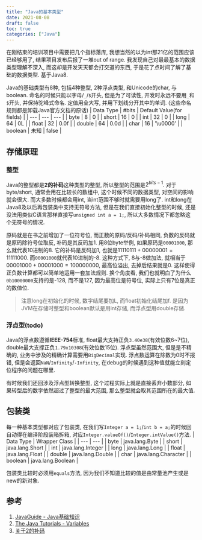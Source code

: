 ```yaml
---
title: "Java的基本类型"
date: 2021-08-08
draft: false
toc: true
categories: ["Java"]
---
```


在刚结束的培训项目中需要把几个指标落库, 我想当然的以为int那21亿的范围应该已经够用了, 结果项目发布后报了一堆out of range. 我发现自己对最最基本的数据类型理解不深入, 而这却是开发天天都会打交道的东西, 于是花了点时间了解了基础的数据类型. 基于Java8.

Java的基础类型有8种, 包括4种整型, 2种浮点类型, 和Unicode的char, 与boolean. 命名的时候只能以字母/`_`/`$`开头, 但是为了可读性, 开发时永远不要用`_`和`$`开头, 并保持驼峰式命名. 定值用全大写, 并用下划线分开其中的单词. (这些命名规则都是卸载Java官方文档的原话)
| Data Type | #bits | Default Value(for fields) |
| --- | --- | --- |
| byte | 8 | 0 |
| short | 16 | 0 |
| int | 32 | 0 |
| long | 64 | 0L |
| float | 32 | 0.0f |
| double | 64 | 0.0d |
| char | 16 | '\u0000' |
| boolean | 未知 | false |

## 存储原理
### 整型
Java的整型都是**2的补码**这种类型的整型, 所以整型的范围是$2^{bits - 1}$. 对于byte/short, 通常会用在比较长的数组中, 这个时候不同的数据类型, 对空间的影响就会很大. 而大多数时候都会用int, 当int范围不够时就需要用long了. int和long在Java8及以后再包装类中支持无符号方法, 但是在我们直接初始化整型的时候, 还是没法用类似C语言那样直接写`unsigned int a = 1;`, 所以大多数情况下都忽略这个无符号的情况.

原码就是在书之前增加了一位符号位, 而正数的原码/反码/补码相同, 负数的反码就是原码除符号位取反, 补码是其反码加1. 用8位byte举例, 如果原码是`00001000`, 那么就代表10进制的8. 它的补码是反码加1, 也就是$11110111 + 00000001 = 11111000$. 而`00001000`就代表10进制的-8. 这种方式下, 8与-8做加法, 就相当于 $00001000 + 00001000 = 100000000$, 最高位溢出, 去掉后结果就是0. 这样使得正负数计算都可以简单地运用一套加法规则. 换个角度看, 我们也就明白了为什么`0b10000000`支持的是-128, 而不是127, 因为最高位是符号位, 实际上只有7位是真正的数值位.

> 注意long在初始化的时候, 数字结尾要加L, 而float初始化结尾加f. 是因为JVM在存储时整型和boolean默认是用int存储, 而浮点型用double存储. 

### 浮点型(todo)
Java的浮点数遵循**IEEE-754**标准, float最大支持正负`3.40e38`(有效位数6~7位), double最大支撑正负`1.79x10308`(有效位数15位). 浮点型虽然范围大, 但是是不精确的, 业务中涉及的精确计算需要用`BigDecimal`实现. 浮点数运算在除数为0时不报错, 但是会返回`NaN`/`Infinity`/`-Infinity`, 在debug的时候遇到这种值就能立刻定位程序的问题在哪里.

有时候我们还回涉及浮点型转换整型, 这个过程实际上就是直接丢弃小数部分, 如果转型后的数字依然超过了整型的最大范围, 那么整型就会取其范围所在的最大值.

## 包装类
每一种基本类型都对应了包装类, 在我们写`Integer a = 1;`/`int b = a;`的时候回自动得在编译阶段装箱拆箱, 对应`Integer.valueOf()`/`Integer.intValue()`方法. 
| Data Type | Wrapper Class |
| --- | --- |
| byte | java.lang.Byte |
| short | java.lang.Short | 
| int | java.lang.Integer |
| long | java.lang.Long |
| float | java.lang.Float |
| double | java.lang.Double |
| char | java.lang.Character |
| boolean | java.lang.Boolean |

包装类比较时必须用`equals`方法, 因为我们不知道比较的值是由常量池产生或是new的新对象.

## 参考 
1. [JavaGuide - Java基础知识](https://github.com/Snailclimb/JavaGuide/blob/master/docs/java/basis/Java%E5%9F%BA%E7%A1%80%E7%9F%A5%E8%AF%86.md#%E5%9F%BA%E6%9C%AC%E6%95%B0%E6%8D%AE%E7%B1%BB%E5%9E%8B)
2. [The Java Tutorials - Variables](https://docs.oracle.com/javase/tutorial/java/nutsandbolts/variables.html)
3. [关于2的补码](https://www.ruanyifeng.com/blog/2009/08/twos_complement.html)